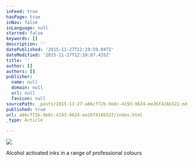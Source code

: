 ```yaml
---
inFeed: true
hasPage: true
inNav: false
inLanguage: null
starred: false
keywords: []
description: ''
datePublished: '2015-11-27T12:19:59.047Z'
dateModified: '2015-11-27T12:19:07.435Z'
title: ''
author: []
authors: []
publisher:
  name: null
  domain: null
  url: null
  favicon: null
sourcePath: _posts/2015-11-27-a66cf72b-9e8c-4193-9624-ee26f416b322.md
published: true
url: a66cf72b-9e8c-4193-9624-ee26f416b322/index.html
_type: Article

---
```

![](https://the-grid-user-content.s3-us-west-2.amazonaws.com/da6da9be-ff24-4930-803a-e8f931828560.jpg)

Alcohol activated inks in a range of professional colours